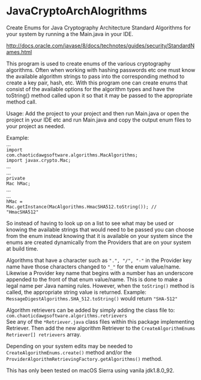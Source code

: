 # JavaCryptoArchAlogrithms
Create Enums for Java Cryptography Architecture Standard Algorithms for your system by running a the Main.java in your IDE.

http://docs.oracle.com/javase/8/docs/technotes/guides/security/StandardNames.html

This program is used to create enums of the various cryptography algorithms.
Often when working with hashing passwords etc one must know the available algorithm strings to pass into
the corresponding method to create a key pair, hash, etc. With this program one can create enums that
consist of the available options for the algorithm types and have the toString() method called upon it
so that it may be passed to the appropriate method call.

Usage: Add the project to your project and then run Main.java or open the project in your IDE etc and 
run Main.java and copy the output enum files to your project as needed.

Example:<br>
...<br>
<code>import com.chaoticdawgsoftware.algorithms.MacAlgorithms;</code><br>
<code>import javax.crypto.Mac;</code><br>
...<br>
...<br>
<code>private Mac hMac;</code><br>
...<br>
...<br>
<code>hMac = Mac.getInstance(MacAlgorithms.HmacSHA512.toString()); // "HmacSHA512"</code><br>


So instead of having to look up on a list to see what may be used or knowing the available
strings that would need to be passed you can choose from the enum instead knowing that it
is available on your system since the enums are created dynamically from the Providers that
are on your system at build time.

Algorithms that have a character such as <code>".", "/", "-"</code> in the Provider key name have those
characters changed to <code>"_"</code> for the enum value/name. Likewise a Provider key name that begins
with a number has an underscore appended to the front of that enum value/name. This is done
to make a legal name per Java naming rules. However, when the <code>toString()</code> method is called, 
the appropriate string value is returned. Example: <code>MessageDigestAlgorithms.SHA_512.toString()</code>
would return <code>"SHA-512"</code>

Algorithm retrievers can be added by simply adding the class file to:<br>
<code>com.chaoticdawgsoftware.algorithms.retrievers</code><br> 
See any of the <code>*Retriever.java</code> class files within this package implementing Retriever.
Then add the new algorithm Retriever to the <code>CreateAlgorithmEnums Retriever[] retrievers</code>
array.

Depending on your system edits may be needed to <code>CreateAlgorithmEnums.create()</code> method and/or
the <code>ProviderAlgorithmRetrievingFactory.getAlgorithms()</code> method.

This has only been tested on macOS Sierra using vanila jdk1.8.0_92.
